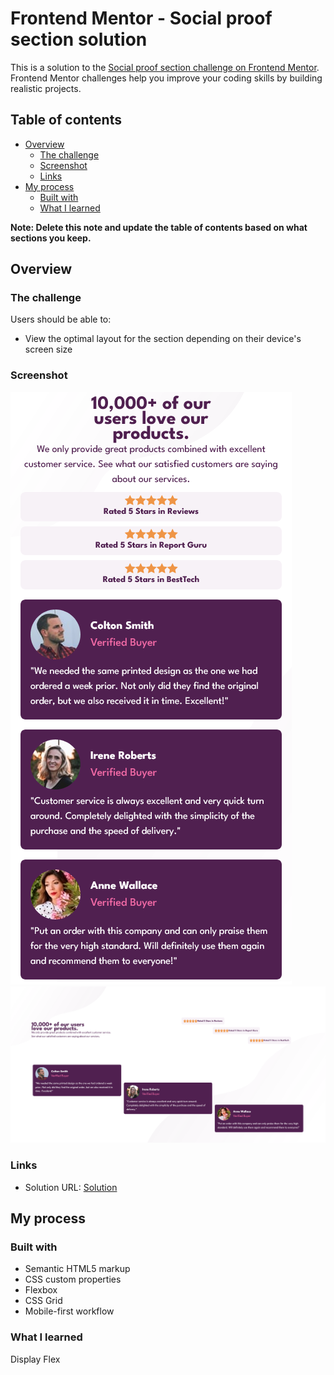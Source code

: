 # Frontend Mentor - Social proof section solution

This is a solution to the [Social proof section challenge on Frontend Mentor](https://www.frontendmentor.io/challenges/social-proof-section-6e0qTv_bA). Frontend Mentor challenges help you improve your coding skills by building realistic projects.

## Table of contents

- [Overview](#overview)
  - [The challenge](#the-challenge)
  - [Screenshot](#screenshot)
  - [Links](#links)
- [My process](#my-process)
  - [Built with](#built-with)
  - [What I learned](#what-i-learned)

**Note: Delete this note and update the table of contents based on what sections you keep.**

## Overview

### The challenge

Users should be able to:

- View the optimal layout for the section depending on their device's screen size

### Screenshot

![Mobile](./public/mobile.png)
![Desktop](./public/desktop.png)

### Links

- Solution URL: [Solution](https://piojosistematico.github.io/fem-social-proof-section-master/)

## My process

### Built with

- Semantic HTML5 markup
- CSS custom properties
- Flexbox
- CSS Grid
- Mobile-first workflow

### What I learned

Display Flex
